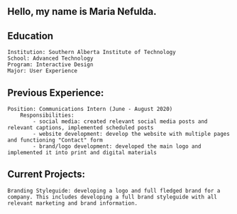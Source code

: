 ## Hello, my name is Maria Nefulda.

## Education
    Institution: Southern Alberta Institute of Technology
    School: Advanced Technology
    Program: Interactive Design
    Major: User Experience

## Previous Experience: 
    Position: Communications Intern (June - August 2020)
        Responsibilities:
            - social media: created relevant social media posts and relevant captions, implemented scheduled posts
            - website development: develop the website with multiple pages and functioning "Contact" form 
            - brand/logo development: developed the main logo and implemented it into print and digital materials

## Current Projects:
    Branding Styleguide: developing a logo and full fledged brand for a company. This includes developing a full brand styleguide with all relevant marketing and brand information. 


<!--
**Mariantix/Mariantix** is a ✨ _special_ ✨ repository because its `README.md` (this file) appears on your GitHub profile.

Here are some ideas to get you started:

- 🔭 I’m currently working on ...
- 🌱 I’m currently learning ...
- 👯 I’m looking to collaborate on ...
- 🤔 I’m looking for help with ...
- 💬 Ask me about ...
- 📫 How to reach me: ...
- 😄 Pronouns: ...
- ⚡ Fun fact: ...
-->
